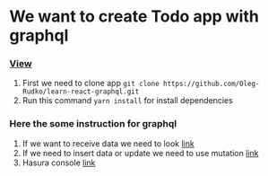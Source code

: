 # We want to create Todo app with graphql

### [View](https://www.learn-react-graphql.surge.sh)

1. First we need to clone app `git clone https://github.com/Oleg-Rudko/learn-react-graphql.git`
2. Run this command `yarn install` for install dependencies

### Here the some instruction for graphql

1. If we want to receive data we need to look [link](https://www.apollographql.com/docs/react/data/queries/)
2. If we need to insert data or update we need to use mutation [link](https://www.apollographql.com/docs/react/data/mutations/)
3. Hasura console [link](https://cloud.hasura.io/project/8bbe863d-e672-44af-8ffb-105657e39e45/console)
